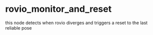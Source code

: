 # rovio_monitor_and_reset
this node detects when rovio diverges and triggers a reset to the last reliable pose
